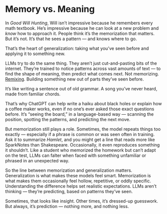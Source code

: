 # Memory vs. Meaning

In *Good Will Hunting*, Will isn’t impressive because he remembers every math textbook. He’s impressive because he can look at a new problem and *know* how to approach it. People think it’s the memorization that matters. But it’s not. It’s that he sees a pattern — and knows where to go.

That’s the heart of generalization: taking what you’ve seen before and applying it to something new.

LLMs try to do the same thing. They aren’t just cut-and-pasting bits of the internet. They’re trained to notice patterns across vast amounts of text — to find the shape of meaning, then predict what comes next. Not memorizing. [Remixing](https://www.youtube.com/watch?v=nJPERZDfyWc). Building something new out of parts they’ve seen before.

It’s like writing a sentence out of old grammar. A song you’ve never heard, made from familiar chords.

That’s why ChatGPT can help write a haiku about black holes or explain how a coffee maker works, even if no one’s ever asked those exact questions before. It’s “seeing the board,” in a language-based way — scanning the position, spotting the patterns, and predicting the next move.

But memorization still plays a role. Sometimes, the model repeats things too exactly — especially if a phrase is common or was seen often in training. Ask it to summarize *Hamlet*, and you might get a line that reads more like SparkNotes than Shakespeare. Occasionally, it even reproduces something it shouldn’t. Like a student who memorized the homework but can’t adapt on the test, LLMs can falter when faced with something unfamiliar or phrased in an unexpected way.

So the line between memorization and generalization matters. Generalization is what makes these models feel smart. Memorization is what makes them occasionally feel hollow, repetitive, or oddly specific. Understanding the difference helps set realistic expectations. LLMs aren’t thinking — they’re predicting, based on patterns they’ve seen.

Sometimes, that looks like insight. Other times, it’s dressed-up guesswork. But always, it’s prediction — nothing more, and nothing less.

